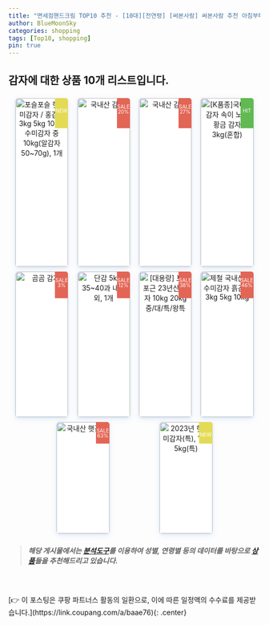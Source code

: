 ```yaml
---
title: "면세점핸드크림 TOP10 추천 - [10대][전연령] [써본사람] 써본사람 추천 아침부터 저녁까지 핸드크림, 65g, 2개"
author: BlueMoonSky
categories: shopping
tags: [Top10, shopping]
pin: true
---
```

<style>
.product-list-box{
	display : flex;
	flex-flow: row wrap;
	justify-content: space-evenly;
	margin: 1px 1px;
}
.product-list {
	width: 21%;
	background: #fff;
	box-shadow: rgba(20, 105, 201, 0.09) 0px 4px 14px 0px, rgba(20, 105, 201, 0.12) 0px 2px 4px 0px;
	margin : 5px;
	border-radius: 5px;
	overflow: hidden;
	text-align: center;
	position: relative;
}
.product-list a{
  text-decoration : none;
}
.product-list:hover{
	box-shadow: rgba(220, 73, 73, 0.09) 0px 4px 14px 0px, rgba(220, 73, 73, 0.12) 0px 2px 4px 0px;
}
.product-list:hover .product-thumb {
	opacity: 0.5;
}
.label-type{
	width: 25%;
	height: 15%;
	position: absolute;
	top: 0;
	right: 0;
	padding-top : 10px;
}
.label-type > p{
	font-size: 10px;
	color: #fff;
	text-align: center;
	line-height: 1;
}  
.hit-label {
	background: #62b951;
}
.new-label {
	background: #e3db56;
}
.sale-label {
	background: #e36556;
}
.sale-label p {
	padding-top: 2px;
	margin : 0;
}
.add-buttons {
	position: absolute;
	z-index: 50;
	top: 50%;
	left: 50%;
	transform: translate(-50%, -50%);
	display: none;
}
.add-cart {
	width: 100px;
	height: 43px;
	border-radius: 4px;
	background-color: #e36556;    
	display: block;
	font-size : 1em;
	color : #fff;
	float: left;
	cursor: pointer;
}
.product-list:hover > a .add-buttons {
	display: block;
}
.product-thumb {
	border-bottom: 1px solid #ebebeb;
	cursor: pointer;
	margin-bottom : 10px;
}
.product-price{
  padding : 5px;
}
.product-price h4 {
	font-size: 1em;
	color: #090B34;
	margin: 0.1em 0;
}
.product-price p.product-sales-price {
	font-weight: bold;
	text-align : center;
	color: #e36556;
	margin : 1em 0;
}
.product-sales-price > s {
	font-size: 10px;
	color: rgba(0,0,0,0.2);
	display: inline-block;
	margin-left: 8px;
}
.product-price p.product-info{
	text-align : center;
	font-size : 0.8em;
	color: #2E2E32;
}
@media (max-width: 660px) {
	.product-list {
		width: 29%;
	}
	.product-price {
	font-size: 0.9em;
	}
}

@media (max-width: 500px) {
	.product-list {
		width: 44%;
	}
	.product-price {
	font-size: 0.8em;
	}
}
@media (min-width: 1100px) {
    /* 화면 폭이 1001px 이상일 때의 스타일 */
    body {
        max-width: 1100px; /* 최대 폭을 1000px로 제한 */
        margin: 0 auto; /* 가운데 정렬을 위한 외부 여백 추가 */
    }
}
</style>
<h2>감자에 대한 상품 10개 리스트입니다.</h2>
<div class="product-list-box">
	<div class="product-list">
	<a href="https://link.coupang.com/re/AFFSDP?lptag=AF9450613&subid=navercafe1&pageKey=7485691929&itemId=19564227771&vendorItemId=86409524972&traceid=V0-153-b4f800d5e8cb5c02&clickBeacon=Sn8OgFRP4g8IdrDzZmlelKlJiF%2Bywd8ZifdaOs%2F4VODkVXZ5Tk4kYDpj8XRM2guZHmyS3th%2FhxUV%2Be0rz7oLoD2nCEDOjfMfu8rlTj86KH5SlMPw72VCLMscKfXE9qLbwbltefEHCH13FAZzKn5qTdvL2bF6OXhG%2FyN%2BgB%2Bw%2BZAvoEpq2Hzw0D8Qrn2lZ9vACgojVyKm4qx5E3GVEao1rLOWDG2pnVN5wRPXTAu05%2BNmyntOdS04FAVXS9%2FrtT%2BhqXbOpVT28MskSw6xmt66ACOt6hDERpsW6BZIA3CkoRA%2FfS4GJ08uIyn6slv3s2eapSzbQv61hebDKNqA0H8UrdH4FFoNYBcp%2BpNKlg6KMkm3tV7QSCIM0K7xCrtJWm8CQ9Si6QsxNEYqcRmw2XylurS1L522%2BRkLnMlWBiZYaczsRsumMthTCzaBJhP1spzpk%2FDIJy1md99M21grfJzoGH42aVhPdNsO87Vn9iNfZL%2BDnpuBYJ2y2SS1YnFHPnLEcUUgVTqDKu2rgikHwxQrpPzMzi0x7FhvagkTt5ULFpPpafnDgidEhc%2BsR0B8nng3niuXTPD0imBNWFcZmvG1DTFJhwdPzKCTyiz7i8zqSAwN86DYYxy0jzFojwuxCi7l0%2FExOmYgM0HdxxafvhROeKDi17KdDQcOk906p7T3UiSJM8pKFr7YEz1GZid3payKPRQvUzwOCcI8I373Abzul1CqTSOUTsRGf221vNtEQYUitZKsgPkmuXQlPsHH0rOlJzTUXUvmu1%2Fu6RTimfVU6lwrXDG%2Fg0OAK%2Fyfv1tk3%2FCbsOaDQ25Iv3UfpbCwZn%2BnIFSSxJc18w131d0y2osIiAJWPWhiG29ku9aURHSF9W4Q5TLjPQakngng4ROfyDYs&requestid=20231124204135317148191586&token=31850C%7CMIXED" target="_blank" rel="sponsored nofollow">
	  <div class="add-buttons">
		<button type="button" class="add-cart">후기보기</button>
	  </div>
	  <div class="new-label label-type"><p>NEW</p></div>
	  <div class="product-thumb">
		<img src="https://img1c.coupangcdn.com/image/vendor_inventory/bd11/98dee8affdfdaba2950fd52fca58effaa6953f7614ed0f1a953e8665b9c9.jpg" width="100%" alt="포슬포슬 햇 수미감자 / 홍감자 3kg 5kg 10kg, 수미감자 중10kg(알감자50~70g), 1개">
	  </div>   
	  <div class="product-price">
		<h4>포슬포슬 햇 수미감자 / 홍감자 3kg 5kg 10kg, 수미감자 중10kg(알감자50~70g), 1개</h4>
		<p class="product-sales-price">29,900원</p>
		<p class="product-info">(★4.0 | 리뷰 377)</p>
	  </div>
	</a>
	</div>
	<div class="product-list">
	<a href="https://link.coupang.com/re/AFFSDP?lptag=AF9450613&subid=navercafe1&pageKey=6559608761&itemId=6106220729&vendorItemId=73402571401&traceid=V0-153-28f187ff9e53834b&requestid=20231124204135317148191586&token=31850C%7CMIXED" target="_blank" rel="sponsored nofollow">
	  <div class="add-buttons">
		<button type="button" class="add-cart">후기보기</button>
	  </div>
	  <div class="sale-label label-type"><p>SALE<br/>20%</p></div>
	  <div class="product-thumb">
		<img src="https://image12.coupangcdn.com/image/retail/images/4082543244346719-fa168f97-3bb0-4ed9-a9ac-e16e4165344f.jpg" width="100%" alt="국내산 감자">
	  </div>   
	  <div class="product-price">
		<h4>국내산 감자</h4>
		<p class="product-sales-price">3,200원<s>3,980원</s></p>
		<p class="product-info">(★4.5 | 리뷰 118,916)</p>
	  </div>
	</a>
	</div>
	<div class="product-list">
	<a href="https://link.coupang.com/re/AFFSDP?lptag=AF9450613&subid=navercafe1&pageKey=6559608761&itemId=14678574381&vendorItemId=81919567997&traceid=V0-153-28f187ff9e53834b&requestid=20231124204135317148191586&token=31850C%7CMIXED" target="_blank" rel="sponsored nofollow">
	  <div class="add-buttons">
		<button type="button" class="add-cart">후기보기</button>
	  </div>
	  <div class="sale-label label-type"><p>SALE<br/>27%</p></div>
	  <div class="product-thumb">
		<img src="https://image9.coupangcdn.com/image/retail/images/7472211193728463-d042fd37-3ed8-439c-aa5a-695ff5815e06.jpg" width="100%" alt="국내산 감자">
	  </div>   
	  <div class="product-price">
		<h4>국내산 감자</h4>
		<p class="product-sales-price">1,800원<s>2,450원</s></p>
		<p class="product-info">(★4.5 | 리뷰 118,915)</p>
	  </div>
	</a>
	</div>
	<div class="product-list">
	<a href="https://link.coupang.com/re/AFFSDP?lptag=AF9450613&subid=navercafe1&pageKey=7706687523&itemId=20647595987&vendorItemId=86628640399&traceid=V0-153-a258ec313e2e582b&clickBeacon=Sn8OgFRP4g8IdrDzZmlelKlJiF%2Bywd8ZifdaOs%2F4VODkVXZ5Tk4kYDpj8XRM2guZHmyS3th%2FhxUV%2Be0rz7oLoDW%2BTGvLbPHTbztxcKE5HuRSlMPw72VCLMscKfXE9qLbsW29lyt%2BCnrQHN8xt%2BTGyjKUi1t93hKBoBMY6HTiN%2BYvoEpq2Hzw0D8Qrn2lZ9vACgojVyKm4qx5E3GVEao1rLOWDG2pnVN5wRPXTAu05%2BNmyntOdS04FAVXS9%2FrtT%2Bhhb0FZDrJsBJ8q2gFjSW4ETChFwccPEuRjpKOfqDfVcnBHP7hei7SWS8Xt%2BDn5NuVmUbcgnc3YHOIw3oM0B7M8cInwgKpN9WKM02SnDFEAxq8pVtN5GKnkodiDg%2BR9Fir7YOcq0Nw%2Bx0BzR7uuvQSGYHL%2Br4%2BK%2BlVtLuuvy7%2BKS91iDWNKVa6uXbNBxIATsKX1LwJDZdRFBwlU5vLbf0ieILjhKFXws3PCj2QN1H7yLpdcdMq7PmpDBwHn2hpIallKwZwjfOrduMLz6k8HJXhq%2BuJiW4F4Ct9D4Cqtpz%2B1F8sZJc2IsYZKVAOZUiQEI%2BoOf%2FSmNoi2irLv3%2B3kNrTTDfzXmZHKJJU7OQ4wJdLJUCr86VlkS5D9x1WZv6QPzm5gsfRxIBnOFMo1c%2F5HHJaDUx99R7sFKzvfp5gRJQOimXguOuda7kP8L8Wsyd7VywRMtIjjoTMHRTjIr7HFfOrmOLp1b1%2BuSUWSJrcOBuTVOgbGnL9%2FTvjP%2FC7Pp6EyFCJRklK%2FLjcgYh%2BC6f86BcFz42EsTzrPX6SYQSogSh2UbDsGsc0Zmuinwfrg7jhcNlsDFo2muobKW0557tlXLswj%2BaxBjpBcyRLDWJbc3bgno%2BzH%2BRRttXcbsRXzS1urgdk&requestid=20231124204135317148191586&token=31850C%7CMIXED" target="_blank" rel="sponsored nofollow">
	  <div class="add-buttons">
		<button type="button" class="add-cart">후기보기</button>
	  </div>
	  <div class="hit-label label-type"><p>HIT</p></div>
	  <div class="product-thumb">
		<img src="https://image15.coupangcdn.com/image/vendor_inventory/4587/c005877b2303468c53824f81f663eb4790c0d81a810c8c52a19ee31ed09a.jpg" width="100%" alt="[K품종]국내산 감자 속이 노란 황금 감자 3kg(혼합)">
	  </div>   
	  <div class="product-price">
		<h4>[K품종]국내산 감자 속이 노란 황금 감자 3kg(혼합)</h4>
		<p class="product-sales-price">13,500원</p>
		<p class="product-info">(★5.0 | 리뷰 9)</p>
	  </div>
	</a>
	</div>
	<div class="product-list">
	<a href="https://link.coupang.com/re/AFFSDP?lptag=AF9450613&subid=navercafe1&pageKey=7180952181&itemId=5682902744&vendorItemId=72981781143&traceid=V0-153-56ab66575dc941f6&requestid=20231124204135317148191586&token=31850C%7CMIXED" target="_blank" rel="sponsored nofollow">
	  <div class="add-buttons">
		<button type="button" class="add-cart">후기보기</button>
	  </div>
	  <div class="sale-label label-type"><p>SALE<br/>3%</p></div>
	  <div class="product-thumb">
		<img src="https://image6.coupangcdn.com/image/retail/images/1124051338995339-a6fdc568-8703-4180-b7f9-e8c113a218b8.jpg" width="100%" alt="곰곰 감자">
	  </div>   
	  <div class="product-price">
		<h4>곰곰 감자</h4>
		<p class="product-sales-price">16,000원<s>16,500원</s></p>
		<p class="product-info">(★4.5 | 리뷰 208,393)</p>
	  </div>
	</a>
	</div>
	<div class="product-list">
	<a href="https://link.coupang.com/re/AFFSDP?lptag=AF9450613&subid=navercafe1&pageKey=7711971484&itemId=20675068117&vendorItemId=87747295352&traceid=V0-153-fd6efc821ef68726&clickBeacon=Sn8OgFRP4g8IdrDzZmlelKlJiF%2Bywd8ZifdaOs%2F4VODkVXZ5Tk4kYDpj8XRM2guZHmyS3th%2FhxUV%2Be0rz7oLoGoy%2FdLfrJLS8JTYdeFgzCdSlMPw72VCLMscKfXE9qLbvcyP2RPjIE3YNDesTQ8%2BZjaKheS%2FZk%2FBzHJxqfvXMSEvoEpq2Hzw0D8Qrn2lZ9vACgojVyKm4qx5E3GVEao1rLOWDG2pnVN5wRPXTAu05%2BNmyntOdS04FAVXS9%2FrtT%2BhI%2FakPHTABMdKERvYaB1yseDiFZEBbS0UTpkIAWB%2BQR9jUhO17cZj8xKZf8iyEa83mUbcgnc3YHOIw3oM0B7M8SNdCsHOB3rSB3%2FBgq30FukPiN8WJAIajEQsAv%2FAS6nT7YOcq0Nw%2Bx0BzR7uuvQSGVLoBiNrFAOHBQ2oE2KR0fdo1sNSp%2Fzy6M7TAGSm%2BpWpVtvAHzWJ1hlUyNW1DvQJ7aRs3qom%2BCPkG82emGsT%2Basi0TTWKcGVxhOK%2FpRezi3m8s0Bf9KRlOt5cyZKi6zvcRO2Kj1XGQvt%2F%2Bak4dHE9XXQga1GwQP%2B4DANKdqrz99QxjbK8sb994HmOeZYfCEEV5xF%2FawDh0x61vulkFjj7u6ikQTkUyFgAptXZLdKjnAkNqEeVKr5m0Kn6GeoaLxhe0SSYKluLIeXIkGnogFtHRSA%2FUuwGxiV7YSNElgmxZPk%2FLH%2B1mPZDl8krdLmd1Ra%2FSmwUD9B6oRRQzAblJk%2BU%2BSSkt53VAGkE%2FYvn4FAKpRr25vI5DYLmRRPOMiT2cK86B6DSP%2FQR3TtvfQjjqNUousdcZw5OyoQN6vXsfWm%2B0y3HNh2YBxIQcYbsK71100hQK2ilFOAGrl%2F07sW1m0sfyMhlMLyWkmZtYwdeFmCFQ%2Fo&requestid=20231124204135317148191586&token=31850C%7CMIXED" target="_blank" rel="sponsored nofollow">
	  <div class="add-buttons">
		<button type="button" class="add-cart">후기보기</button>
	  </div>
	  <div class="sale-label label-type"><p>SALE<br/>12%</p></div>
	  <div class="product-thumb">
		<img src="https://image6.coupangcdn.com/image/vendor_inventory/b607/c77442b5642cde440399c1bba9c0a1546a945c710af2a7b2fc016112d3d7.jpg" width="100%" alt="단감 5kg 35~40과 내외 외, 1개">
	  </div>   
	  <div class="product-price">
		<h4>단감 5kg 35~40과 내외 외, 1개</h4>
		<p class="product-sales-price">14,830원<s>16,900원</s></p>
		<p class="product-info">(★3.0 | 리뷰 2)</p>
	  </div>
	</a>
	</div>
	<div class="product-list">
	<a href="https://link.coupang.com/re/AFFSDP?lptag=AF9450613&subid=navercafe1&pageKey=7334967485&itemId=18839523519&vendorItemId=75483469656&traceid=V0-153-472396be1b2d0f39&requestid=20231124204135317148191586&token=31850C%7CMIXED" target="_blank" rel="sponsored nofollow">
	  <div class="add-buttons">
		<button type="button" class="add-cart">후기보기</button>
	  </div>
	  <div class="sale-label label-type"><p>SALE<br/>38%</p></div>
	  <div class="product-thumb">
		<img src="https://image7.coupangcdn.com/image/vendor_inventory/2ca9/09d8e7f9e39c1ff3bc842d3c39478b9e93358764f76162c639f6f20b6f3b.jpg" width="100%" alt="[대용량] 포근포근 23년산 감자 10kg 20kg 중/대/특/왕특">
	  </div>   
	  <div class="product-price">
		<h4>[대용량] 포근포근 23년산 감자 10kg 20kg 중/대/특/왕특</h4>
		<p class="product-sales-price">17,890원<s>28,900원</s></p>
		<p class="product-info">(★3.5 | 리뷰 10,339)</p>
	  </div>
	</a>
	</div>
	<div class="product-list">
	<a href="https://link.coupang.com/re/AFFSDP?lptag=AF9450613&subid=navercafe1&pageKey=7404930732&itemId=19174034299&vendorItemId=86272469866&traceid=V0-153-da288111afbbccc3&clickBeacon=Sn8OgFRP4g8IdrDzZmlelKlJiF%2Bywd8ZifdaOs%2F4VODkVXZ5Tk4kYDpj8XRM2guZHmyS3th%2FhxUV%2Be0rz7oLoDCn90d%2BmM3YWsbXjBGzrEBSlMPw72VCLMscKfXE9qLbkXVsWOKktDdwSWRBMmhnLFhN9tjOTEcnJeRB7%2BkkygUvoEpq2Hzw0D8Qrn2lZ9vACgojVyKm4qx5E3GVEao1rLOWDG2pnVN5wRPXTAu05%2BNmyntOdS04FAVXS9%2FrtT%2BhNDATSIBjqf5F9oCVFCDYVWEcD4uHFMcl%2FCyT00Ur3gwJKCzG4DSDxoYcjhDiBHHJmUbcgnc3YHOIw3oM0B7M8ZlY%2BZM%2BLZLc9xtR9YpQbuXdR3ofULOzLKFeGx5NJ5az7YOcq0Nw%2Bx0BzR7uuvQSGeIoTuRMGCq5zPYPN5dr%2BtwANtTChGPN9m%2BCLL4sHt%2BVDqrl4AwhLC7QJUZTpm1QYaRs3qom%2BCPkG82emGsT%2Basi0TTWKcGVxhOK%2FpRezi3m8s0Bf9KRlOt5cyZKi6zvcRO2Kj1XGQvt%2F%2Bak4dHE9XXQga1GwQP%2B4DANKdqrz99QxjbK8sb994HmOeZYfCEEV5xF%2FawDh0x61vulkFjj7u6ikQTkUyFgAptXZLdKjnAkNqEeVKr5m0Kn6GeoaLxhe0SSYKluLIeXIkGnogFtHRSA%2FUuwGxiV7YSNElgmxZPk%2FLH%2B1mPZDl8krdLmd1Ra%2FSmwUD9B6oRRQzAblJk%2BU%2BSSkt53VAGkE%2FYvn4FAKpRr25vI5DYLmRRPOMiT2cK86B6DSP%2FQR3TtvfQjjqNUousdcZw5OyoQN6vXsfWm%2B0y3HNh2YBxIQcYbsK71100hQK2ilFOAGrl%2F07sW1m0sfyMhlMLyWkmZtYwdeFmCFQ%2Fo&requestid=20231124204135317148191586&token=31850C%7CMIXED" target="_blank" rel="sponsored nofollow">
	  <div class="add-buttons">
		<button type="button" class="add-cart">후기보기</button>
	  </div>
	  <div class="sale-label label-type"><p>SALE<br/>46%</p></div>
	  <div class="product-thumb">
		<img src="https://image6.coupangcdn.com/image/vendor_inventory/0c5e/80b45964d756b725ebc21b9a8df13de6222f32890f649b8a6647890241d8.jpg" width="100%" alt="제철 국내산 햇 수미감자 흙감자 3kg 5kg 10kg">
	  </div>   
	  <div class="product-price">
		<h4>제철 국내산 햇 수미감자 흙감자 3kg 5kg 10kg</h4>
		<p class="product-sales-price">12,900원<s>23,900원</s></p>
		<p class="product-info">(★4.0 | 리뷰 1)</p>
	  </div>
	</a>
	</div>
	<div class="product-list">
	<a href="https://link.coupang.com/re/AFFSDP?lptag=AF9450613&subid=navercafe1&pageKey=7159181290&itemId=20262347007&vendorItemId=3097848808&traceid=V0-153-9b0ffa151e281e55&requestid=20231124204135317148191586&token=31850C%7CMIXED" target="_blank" rel="sponsored nofollow">
	  <div class="add-buttons">
		<button type="button" class="add-cart">후기보기</button>
	  </div>
	  <div class="sale-label label-type"><p>SALE<br/>63%</p></div>
	  <div class="product-thumb">
		<img src="https://img4c.coupangcdn.com/image/vendor_inventory/d364/6c433dc1e1ddb468647b8f9a6bd77248960f8d62e50b0d9aa0899727dfa1.jpg" width="100%" alt="국내산 햇감자">
	  </div>   
	  <div class="product-price">
		<h4>국내산 햇감자</h4>
		<p class="product-sales-price">10,960원<s>29,900원</s></p>
		<p class="product-info">(★4.0 | 리뷰 13,589)</p>
	  </div>
	</a>
	</div>
	<div class="product-list">
	<a href="https://link.coupang.com/re/AFFSDP?lptag=AF9450613&subid=navercafe1&pageKey=7318280759&itemId=18764300026&vendorItemId=70531672600&traceid=V0-153-6ec6b149e046bccd&clickBeacon=Sn8OgFRP4g8IdrDzZmlelKlJiF%2Bywd8ZifdaOs%2F4VODkVXZ5Tk4kYDpj8XRM2guZHmyS3th%2FhxUV%2Be0rz7oLoLg3YTsv14xSi%2BArqxQzG0O6BzFCxapxV2dW63EE8cgkqkHHi5YeJVMGzxdPzvoNdkigsQOHEgVbNvCmc5Aq2FsvoEpq2Hzw0D8Qrn2lZ9vACgojVyKm4qx5E3GVEao1rLOWDG2pnVN5wRPXTAu05%2BNmyntOdS04FAVXS9%2FrtT%2BhtLB17nrr%2BMgREIcw1%2FcgeNeWGFYpdcYgyzQe0q0Aw4DGH2vfgBd3cAQz6PfwKUXqdWtdFRw2p%2FXOflNnuhYXk02qlw9DTpz8xVKiiuGM4zRlTJFDGHq2q6A%2BFez%2FWfOhIcgbctCyz6pLpwDmHian26tyGk5F3yxEPKSUinGCpIvalueHdD0du6hgbmNlE%2Bl3RYOwVEtQ5Bq%2FNgukwnbB9fzMzi0x7FhvagkTt5ULFpPpafnDgidEhc%2BsR0B8nng3pdyf%2BlrW%2B6pH0%2Fs0XJSXvz65rlL4BSnJVDTbXSMCrCyBUJjMDVaIF9jLwIQMF4yrlgvxXcElqDTvMzIBNkgWpo9G%2FV%2BcyMIf7QKg40l2%2BTBpZjKmhmR3tXT%2BOxRYbE5tkW8E3cKJUmReV0dElip7vG%2BTs2n13b2blSbP93Pkir1zRBB2PaIRIiCLuPernSp3Mha%2Bw0CKysaEBw2FCfbFXcEXnLk0CpQCwnOxiAw8bLE6x3L6x6nwdEcLnC4ulFLE3G6BKPuBLGnOQd1gEBCKr6DEgkvtFBf049p513kTqwIKnt3Dv84fKuvX9Y9%2BpxZuP1rgCKluxzpC6hwexW8SPBtUVHqLazOPbwiCBtw%2BaCxhEPzeu3MLJm2nYk5pF9LA&requestid=20231124204135317148191586&token=31850C%7CMIXED" target="_blank" rel="sponsored nofollow">
	  <div class="add-buttons">
		<button type="button" class="add-cart">후기보기</button>
	  </div>
	  <div class="new-label label-type"><p>NEW</p></div>
	  <div class="product-thumb">
		<img src="https://image5.coupangcdn.com/image/vendor_inventory/4074/90494c7c65691811bc099f8af7ab7c75b41576bba5731405b3b6351ef43b.jpg" width="100%" alt="2023년 햇수미감자(특), 1개, 5kg(특)">
	  </div>   
	  <div class="product-price">
		<h4>2023년 햇수미감자(특), 1개, 5kg(특)</h4>
		<p class="product-sales-price">17,400원</p>
		<p class="product-info">(★4.5 | 리뷰 10)</p>
	  </div>
	</a>
	</div>
</div>
				

> ##### 해당 게시물에서는 [**분석도구**](https://itemscout.io/)를 이용하여 **성별**, **연령별** 등의 데이터를 바탕으로 [**상품**](https://link.coupang.com/a/baae76)들을 추천해드리고 있습니다.
            
</div><br><br>[👉 이 포스팅은 쿠팡 파트너스 활동의 일환으로, 이에 따른 일정액의 수수료를 제공받습니다.](https://link.coupang.com/a/baae76){: .center}
